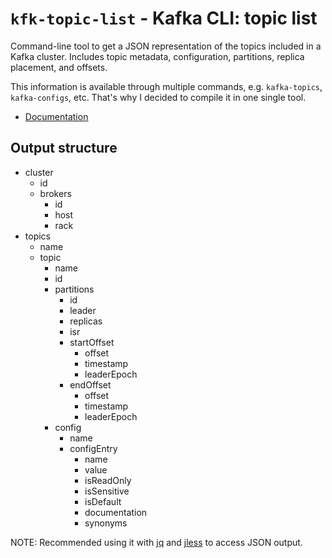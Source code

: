 # `kfk-topic-list` - Kafka CLI: topic list

Command-line tool to get a JSON representation of the topics included in a Kafka cluster.
Includes topic metadata, configuration, partitions, replica placement, and offsets.

This information is available through multiple commands, e.g. `kafka-topics`, `kafka-configs`, etc.
That's why I decided to compile it in one single tool.

- [Documentation](./docs/kfk-topic-list.adoc)

## Output structure

- cluster
  - id
  - brokers
    - id
    - host
    - rack
- topics
  - name
  - topic
    - name
    - id
    - partitions
      - id
      - leader
      - replicas
      - isr
      - startOffset
        - offset
        - timestamp
        - leaderEpoch
      - endOffset
        - offset
        - timestamp
        - leaderEpoch
    - config
      - name
      - configEntry
        - name
        - value
        - isReadOnly
        - isSensitive
        - isDefault
        - documentation
        - synonyms

NOTE: Recommended using it with [jq](https://stedolan.github.io/jq/) and [jless](https://github.com/PaulJuliusMartinez/jless) to access JSON output.
